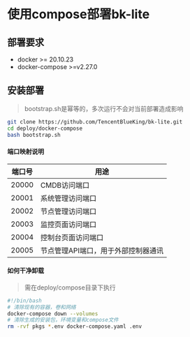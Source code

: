 # 使用compose部署bk-lite

## 部署要求

* docker >= 20.10.23
* docker-compose >=v2.27.0 

## 安装部署

> bootstrap.sh是幂等的，多次运行不会对当前部署造成影响
```bash
git clone https://github.com/TencentBlueKing/bk-lite.git
cd deploy/docker-compose
bash bootstrap.sh
```

#### 端口映射说明

| 端口号 | 用途                                |
| ------ | ----------------------------------- |
| 20000  | CMDB访问端口    |
| 20001  | 系统管理访问端口                    |
| 20002  | 节点管理访问端口                    |
| 20003  | 监控页面访问端口                    |
| 20004  | 控制台页面访问端口                  |
| 20005  | 节点管理API端口，用于外部控制器通讯 |

#### 如何干净卸载

> 需在deploy/compose目录下执行

```bash
#!/bin/bash
# 清除现有的容器，卷和网络
docker-compose down --volumes
# 清除生成的安装包，环境变量和compose文件
rm -rvf pkgs *.env docker-compose.yaml .env
```

